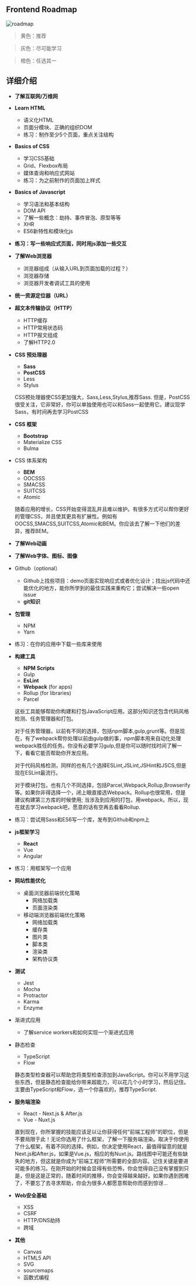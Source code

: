 ## Frontend Roadmap
![roadmap](./img/roadmap.png)

> 黄色：推荐

> 灰色：尽可能学习

> 橙色：任选其一

## 详细介绍

+ **了解互联网/万维网**

+ **Learn HTML**
    + 语义化HTML
    + 页面分模块、正确的组织DOM
    + 练习：制作至少5个页面，重点关注结构

+ **Basics of CSS**
    + 学习CSS基础
    + Grid、Flexbox布局
    + 媒体查询和响应式网站
    + 练习：为之前制作的页面加上样式

+ **Basics of Javascript**
    + 学习语法和基本结构
    + DOM API
    + 了解一些概念：劫持、事件冒泡、原型等等
    + XHR
    + ES6新特性和模块化js

+ **练习：写一些响应式页面，同时用js添加一些交互**

+ **了解Web浏览器**
    + 浏览器组成（从输入URL到页面加载的过程？）
    + 浏览器存储
    + 浏览器开发者调试工具的使用   
    
+ **统一资源定位器（URL）**

+ **超文本传输协议（HTTP）**
    + HTTP缓存
    + HTTP常用状态码
    + HTTP报文组成
    + 了解HTTP2.0

+ **CSS 预处理器**
    + **Sass** 
    + **PostCSS**
    + Less
    + Stylus

    CSS预处理器使CSS更加强大，Sass,Less,Stylus,推荐Sass. 但是，PostCSS很受关注，它非常好，你可以单独使用也可以和Sass一起使用它。建议现学Sass，有时间再去学习PostCSS

+ **CSS 框架**
    + **Bootstrap**
    + Materialize CSS
    + Bulma

+ CSS 体系架构
    + **BEM**
    + OOCSSS
    + SMACSS
    + SUITCSS
    + Atomic

    随着应用的增长，CSS开始变得混乱并且难以维护。有很多方式可以帮你更好的管理CSS，并且使其更具有扩展性。例如有OOCSS,SMACSS,SUITCSS,Atomic和BEM。你应该去了解一下他们的差异，推荐BEM。

+ **了解Web动画**

+ **了解Web字体、图标、图像**

+ Github（optional）
    + Github上找些项目：demo页面实现响应式或者优化设计；找出js代码中还能优化的地方，能你所学到的最佳实践来重构它；尝试解决一些open issue
    + **git知识**

+ **包管理**
    + NPM
    + Yarn

+ 练习：在你的应用中下载一些库来使用

+ **构建工具**
    + **NPM Scripts**
    + Gulp
    + **EsLint**
    + **Webpack** (for apps)
    + Rollup (for libraries)
    + Parcel

    这些工具能够帮助你构建和打包JavaScript应用。这部分知识还包含代码风格检测、任务管理器和打包。

    对于任务管理器，以前有不同的选择，包括npm脚本,gulp,grunt等。但是现在，有了webpack帮你处理以前由gulp做的事，npm脚本用来自动化处理webpack胜任的任务。你没有必要学习gulp,但是你可以随时找时间了解一下，看看它能否帮助你开发应用。

    对于代码风格检测，同样的也有几个选择ESLint,JSLint,JSHint和JSCS,但是现在ESLint最流行。
    
    对于模块打包，也有几个不同选择，包括Parcel,Webpack,Rollup,Browserify等。如果你非得选择一个，闭上眼直接选Webpack。Rollup也很常用，但是建议构建第三方库的时候使用; 当涉及到应用的打包，用webpack。所以，现在就去学习webpack吧，愿意的话有空再去看看Rollup.

+ 练习：尝试用Sass和ES6写一个库，发布到Github和npm上
    
+ **js框架学习**
    + **React**
    + Vue
    + Angular

+ 练习：用框架写一个应用

+ **网站性能优化**
    + 桌面浏览器前端优化策略
        + 网络加载类
        + 页面渲染类
    + 移动端浏览器前端优化策略
        + 网络加载类
        + 缓存类
        + 图片类
        + 脚本类
        + 渲染类
        + 架构协议类

+ **测试**
    + Jest
    + Mocha
    + Protractor
    + Karma
    + Enzyme

+ 渐进式应用
    + 了解service workers和如何实现一个渐进式应用
    
+ 静态检查
    + TypeScript
    + Flow

    静态类型检查器可以帮助您将类型检查添加到JavaScript。你可以不用学习这些东西，但是静态检查能给你带来超能力，可以花几个小时学习，然后记住。主要由TypeScript和Flow，选一个你喜欢的，推荐TypeScript.

+ **服务端渲染**
    + React - Next.js & After.js
    + Vue - Nuxt.js

    直到现在，你所掌握的技能应该足以让你获得任何“前端工程师”的职位，但是不要局限于此！无论你选用了什么框架，了解一下服务端渲染。取决于你使用了什么框架，有着不同的选择。例如，你决定使用React，最值得留意的就是Next.js和After.js，如果是Vue.js，相应的有Nuxt.js。路线图中可能还有些缺失的地方，但这就是你成为“前端工程师”所需要的全部内容。记住关键是要进可能多的练习。在刚开始的时候会显得有些恐怖，你会觉得自己没有掌握到只是，但是这是正常的，随着时间的推移，你会变得越来越好。如果你遇到困难了，不要忘了去寻求帮助，你会为很多人都愿意帮助你而感到惊讶...
      
+ **Web安全基础**
    + XSS
    + CSRF
    + HTTP/DNS劫持
    + 跨域

+ **其他**
    + Canvas
    + HTML5 API
    + SVG
    + sourcemaps
    + 函数式编程


